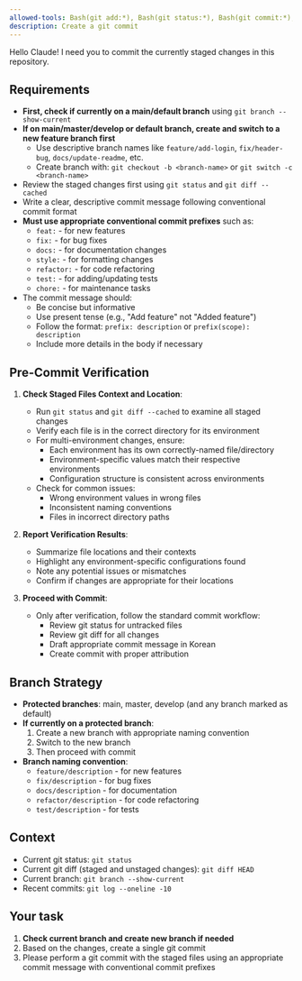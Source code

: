 ```yaml
---
allowed-tools: Bash(git add:*), Bash(git status:*), Bash(git commit:*), Bash(git branch:*), Bash(git checkout:*), Bash(git switch:*)
description: Create a git commit
---
```

Hello Claude! I need you to commit the currently staged changes in this repository.

## Requirements
- **First, check if currently on a main/default branch** using `git branch --show-current`
- **If on main/master/develop or default branch, create and switch to a new feature branch first**
  - Use descriptive branch names like `feature/add-login`, `fix/header-bug`, `docs/update-readme`, etc.
  - Create branch with: `git checkout -b <branch-name>` or `git switch -c <branch-name>`
- Review the staged changes first using `git status` and `git diff --cached`
- Write a clear, descriptive commit message following conventional commit format
- **Must use appropriate conventional commit prefixes** such as:
  - `feat:` - for new features
  - `fix:` - for bug fixes
  - `docs:` - for documentation changes
  - `style:` - for formatting changes
  - `refactor:` - for code refactoring
  - `test:` - for adding/updating tests
  - `chore:` - for maintenance tasks
- The commit message should:
  - Be concise but informative
  - Use present tense (e.g., "Add feature" not "Added feature")
  - Follow the format: `prefix: description` or `prefix(scope): description`
  - Include more details in the body if necessary

## Pre-Commit Verification
1. **Check Staged Files Context and Location**:
   - Run `git status` and `git diff --cached` to examine all staged changes
   - Verify each file is in the correct directory for its environment
   - For multi-environment changes, ensure:
     - Each environment has its own correctly-named file/directory
     - Environment-specific values match their respective environments
     - Configuration structure is consistent across environments
   - Check for common issues:
     - Wrong environment values in wrong files
     - Inconsistent naming conventions
     - Files in incorrect directory paths

2. **Report Verification Results**:
   - Summarize file locations and their contexts
   - Highlight any environment-specific configurations found
   - Note any potential issues or mismatches
   - Confirm if changes are appropriate for their locations

3. **Proceed with Commit**:
   - Only after verification, follow the standard commit workflow:
     - Review git status for untracked files
     - Review git diff for all changes
     - Draft appropriate commit message in Korean
     - Create commit with proper attribution

## Branch Strategy
- **Protected branches**: main, master, develop (and any branch marked as default)
- **If currently on a protected branch**: 
  1. Create a new branch with appropriate naming convention
  2. Switch to the new branch
  3. Then proceed with commit
- **Branch naming convention**:
  - `feature/description` - for new features
  - `fix/description` - for bug fixes
  - `docs/description` - for documentation
  - `refactor/description` - for code refactoring
  - `test/description` - for tests

## Context
- Current git status: `git status`
- Current git diff (staged and unstaged changes): `git diff HEAD`
- Current branch: `git branch --show-current`
- Recent commits: `git log --oneline -10`

## Your task
1. **Check current branch and create new branch if needed**
2. Based on the changes, create a single git commit
3. Please perform a git commit with the staged files using an appropriate commit message with conventional commit prefixes

